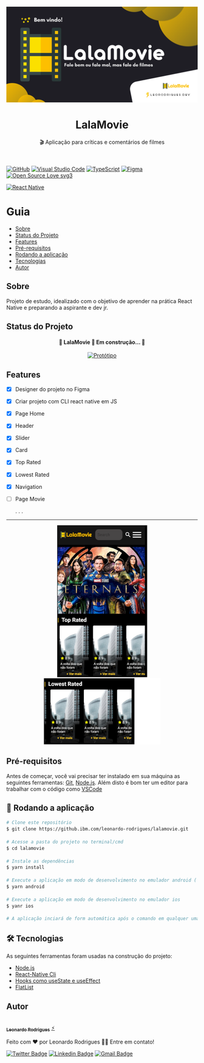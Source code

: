 

<p align="center" >
<img   alt="dtmoney banner" src=".github/banner1.png" />
</p>



<h1 align="center">
     LalaMovie
</h1>
<p align="center">🎬 Aplicação para críticas e comentários de filmes </p>


\
\
[![GitHub](https://img.shields.io/badge/--181717?logo=github&logoColor=ffffff)](https://github.com/)
[![Visual Studio Code](https://img.shields.io/badge/--007ACC?logo=visual%20studio%20code&logoColor=ffffff)](https://code.visualstudio.com/)
[![TypeScript](https://img.shields.io/badge/--yellow?logo=javascript&logoColor=ffffff)](https://www.typescriptlang.org/)
[![Figma](https://img.shields.io/badge/--F24E1E?logo=figma&logoColor=ffffff)](https://www.figma.com/)
[![Open Source Love svg3](https://badges.frapsoft.com/os/v3/open-source.svg?v=103)](https://github.com/ellerbrock/open-source-badges/)

<a href="https://www.reactnative.dev/"><img alt="React Native" src="https://img.shields.io/badge/Made in-React Native-blue">
</a>


Guia
=================
<!--ts-->
   * [Sobre](#Sobre)
   * [Status do Projeto](#Status-do-projeto)
   * [Features](#Features)
   * [Pré-requisitos](#Pre-requisitos)
   * [Rodando a aplicação](#Rodando-a-aplicação)
   * [Tecnologias](#Tecnologias)
   * [Autor](#Autor)
<!--te-->

## Sobre

Projeto de estudo, idealizado com o objetivo de aprender na prática React Native e preparando a aspirante e dev jr.


## Status do Projeto

<h4 align="center"> 
	🚧  LalaMovie 🚩 Em construção...  🚧
</h4>


<p align="center" >
<a href="https://www.figma.com/file/WOgzQRVuJdzEapKKlwCRrd/LalaMovie"><img alt="Protótipo" src="https://img.shields.io/badge/Clique aqui para ver - Protótipo e Designer no Figma-yellow"></a>
</p>



## Features


- [x] Designer do projeto no Figma
- [x] Criar projeto com CLI react native em JS
- [x] Page Home
- [x] Header
- [x] Slider
- [x] Card
- [x] Top Rated
- [x] Lowest Rated
- [x] Navigation
- [ ] Page Movie

    . . .

---
<p align="center">

  <img alt="lalamoviepreview" title="#lalamoviepreview" src=".github/preview.png" />

  <img alt="lalamoviepreview2" title="#lalamoviepreview2" src=".github/preview2.png" />

</p>


## Pré-requisitos

Antes de começar, você vai precisar ter instalado em sua máquina as seguintes ferramentas:
[Git](https://git-scm.com), [Node.js](https://nodejs.org/en/). 
Além disto é bom ter um editor para trabalhar com o código como [VSCode](https://code.visualstudio.com/)

## 🎲 Rodando a aplicação

```bash
# Clone este repositório
$ git clone https://github.ibm.com/leonardo-rodrigues/lalamovie.git

# Acesse a pasta do projeto no terminal/cmd
$ cd lalamovie

# Instale as dependências
$ yarn install

# Execute a aplicação em modo de desenvolvimento no emulador android ( Dica: Deixar o emulador aberto antes deste comando )
$ yarn android

# Execute a aplicação em modo de desenvolvimento no emulador ios
$ yanr ios

# A aplicação inciará de form automática após o comando em qualquer uma das três opções.
```
## 🛠 Tecnologias

As seguintes ferramentas foram usadas na construção do projeto:

- [Node.js](https://nodejs.org/en/)
- [React-Native Cli](https://reactnative.dev/docs/environment-setup)
- [Hooks como useState e useEffect](https://pt-br.reactjs.org/docs/hooks-effect.html)                       
- [FlatList](https://reactnative.dev/docs/flatlist)

## Autor


<a href="https://bio.link/leorodriguesdev">
 <img style="border-radius: 50%;" src="https://avatars.githubusercontent.com/u/74029443?s=400&u=6805c72bfdcfef209836c10e359c1312bb1619c7&v=4" width="100px;" alt=""/>
 <br />
 <sub><b>Leonardo Rodrigues</b></sub></a> <a href="https://bio.link/leorodriguesdev" title="link leo">⚡</a>


Feito com ❤️ por Leonardo Rodrigues 👋🏽 Entre em contato!

[![Twitter Badge](https://img.shields.io/badge/-@leorodriguesdev-1ca0f1?style=flat-square&labelColor=1ca0f1&logo=twitter&logoColor=white&link=https://twitter.com/leorodriguesdev)](https://twitter.com/leorodriguesdev) [![Linkedin Badge](https://img.shields.io/badge/-Linkedin-blue?style=flat-square&logo=Linkedin&logoColor=white&link=https://www.linkedin.com/in/on-leorodrigues/)](https://www.linkedin.com/in/on-leorodrigues/) 
[![Gmail Badge](https://img.shields.io/badge/-lerodriguesoffice@gmail.com-c14438?style=flat-square&logo=Gmail&logoColor=white&link=mailto:leorodriguesoffice@gmail.com)](mailto:leorodriguesoffice@gmail.com)

<p align="left" >
<img   alt="logoleo" src=".github/logoleo.png" width="400px; />
</p>